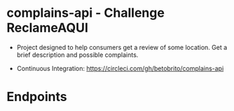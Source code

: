 # complains-api - Challenge ReclameAQUI

-   Project designed to help consumers get a review of some location. Get a brief description and possible complaints.

-   Continuous Integration: https://circleci.com/gh/betobrito/complains-api

# Endpoints

